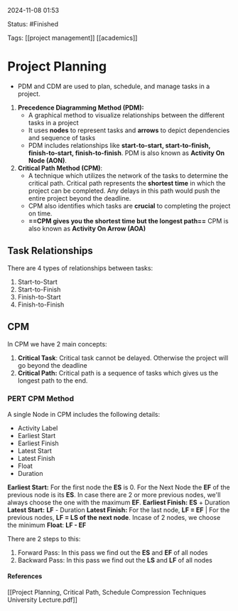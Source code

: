 
2024-11-08 01:53

Status: #Finished 

Tags: [[project management]] [[academics]]

# Project Planning

- PDM and CDM are used to plan, schedule, and manage tasks in a project.

1. **Precedence Diagramming Method (PDM):**
	- A graphical method to visualize relationships between the different tasks in a project
	- It uses **nodes** to represent tasks and **arrows** to depict dependencies and sequence of tasks
	- PDM includes relationships like **start-to-start, start-to-finish, finish-to-start, finish-to-finish**.
PDM is also known as **Activity On Node (AON)**.
2. **Critical Path Method (CPM)**:
	- A technique which utilizes the network of the tasks to determine the critical path. Critical path represents the **shortest time** in which the project can be completed. Any delays in this path would push the entire project beyond the deadline.
	- CPM also identifies which tasks are **crucial** to completing the project on time.
	- **==CPM gives you the shortest time but the longest path==**
CPM is also known as **Activity On Arrow (AOA)** 

## Task Relationships

There are 4 types of relationships between tasks:
1. Start-to-Start
2. Start-to-Finish
3. Finish-to-Start
4. Finish-to-Finish

## CPM

In CPM we have 2 main concepts:
1. **Critical Task**: Critical task cannot be delayed. Otherwise the project will go beyond the deadline
2. **Critical Path:** Critical path is a sequence of tasks which gives us the longest path to the end.
### **PERT CPM Method**

A single Node in CPM includes the following details:
- Activity Label
- Earliest Start 
- Earliest Finish
- Latest Start
- Latest Finish
- Float
- Duration

**Earliest Start:** For the first node the **ES** is 0. For the Next Node the **EF** of the previous node is its **ES**. In case there are 2 or more previous nodes, we'll always choose the one with the maximum **EF**.
**Earliest Finish:** **ES** + Duration
**Latest Start:** **LF** - Duration
**Latest Finish:** For the last node, **LF = EF** | For the previous nodes, **LF = LS of the next node**. Incase of 2 nodes, we choose the minimum
**Float**: **LF - EF**

There are 2 steps to this:
1. Forward Pass: In this pass we find out the **ES** and **EF** of all nodes 
2. Backward Pass: In this pass we find out the **LS** and **LF** of all nodes
 


#### References
[[Project Planning, Critical Path, Schedule Compression Techniques University Lecture.pdf]]